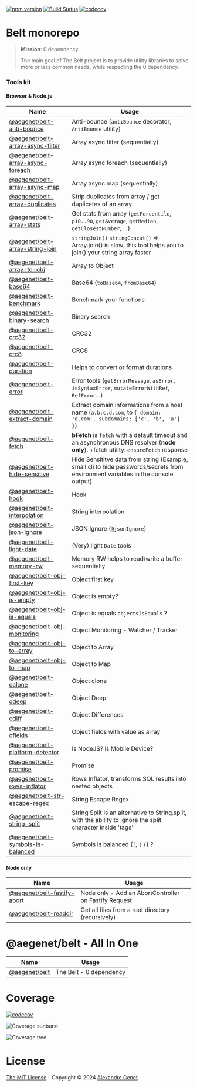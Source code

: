 [![npm version](https://img.shields.io/npm/v/@aegenet/belt.svg)](https://www.npmjs.com/package/@aegenet/belt)
[![Build Status](https://github.com/aegenet/belt/actions/workflows/ci.yml/badge.svg)](https://github.com/aegenet/belt/actions)
[![codecov](https://codecov.io/gh/aegenet/belt/branch/master/graph/badge.svg?token=XWMNA00XFY)](https://codecov.io/gh/aegenet/belt)
<br />

# Belt monorepo

> **Mission**: 0 dependency.
>
> The main goal of The Belt project is to provide utility libraries to solve more or less common needs, while respecting the 0 dependency.

### Tools kit

#### Browser & Node.js

| Name | Usage |
|--|--|
| [@aegenet/belt-anti-bounce](./packages/belt-anti-bounce/README.md) | Anti-bounce (`antiBounce` decorator, `AntiBounce` utility)  |
| [@aegenet/belt-array-async-filter](./packages/belt-array-async-filter/README.md) | Array async filter (sequentially) |
| [@aegenet/belt-array-async-foreach](./packages/belt-array-async-foreach/README.md) | Array async foreach (sequentially) |
| [@aegenet/belt-array-async-map](./packages/belt-array-async-map/README.md) | Array async map (sequentially) |
| [@aegenet/belt-array-duplicates](./packages/belt-array-duplicates/README.md) | Strip duplicates from array / get duplicates of an array |
| [@aegenet/belt-array-stats](./packages/belt-array-stats/README.md) | Get stats from array (`getPercentile`, `p10..90`, `getAverage`, `getMedian`, `getClosestNumber`, ...) |
| [@aegenet/belt-array-string-join](./packages/belt-array-string-join/README.md) | `stringJoin()` `stringConcat()` => Array.join() is slow, this tool helps you to join() your string array faster |
| [@aegenet/belt-array-to-obj](./packages/belt-array-to-obj/README.md) | Array to Object |
| [@aegenet/belt-base64](./packages/belt-base64/README.md) | Base64 (`toBase64`, `fromBase64`)  |
| [@aegenet/belt-benchmark](./packages/belt-benchmark/README.md) | Benchmark your functions |
| [@aegenet/belt-binary-search](./packages/belt-binary-search/README.md) | Binary search |
| [@aegenet/belt-crc32](./packages/belt-crc32/README.md) | CRC32 |
| [@aegenet/belt-crc8](./packages/belt-crc8/README.md) | CRC8 |
| [@aegenet/belt-duration](./packages/belt-duration/README.md) | Helps to convert or format durations |
| [@aegenet/belt-error](./packages/belt-error/README.md) | Error tools (`getErrorMessage`, `asError`, `isSyntaxError`, `mutateErrorWithRef`, `RefError`...)  |
| [@aegenet/belt-extract-domain](./packages/belt-extract-domain/README.md) | Extract domain informations from a host name (`a.b.c.d.com`, to `{ domain: 'd.com', subdomains: ['c', 'b', 'a'] }`) |
| [@aegenet/belt-fetch](./packages/belt-fetch/README.md) | **bFetch** is `fetch` with a default timeout and an asynchronous DNS resolver (**node only**). +fetch utility: `ensureFetch` response |
| [@aegenet/belt-hide-sensitive](./packages/belt-hide-sensitive/README.md) | Hide Sensititve data from string  (Example, small cli to hide passwords/secrets from environment variables in the console output) |
| [@aegenet/belt-hook](./packages/belt-hook/README.md) | Hook |
| [@aegenet/belt-interpolation](./packages/belt-interpolation/README.md) | String interpolation |
| [@aegenet/belt-json-ignore](./packages/belt-json-ignore/README.md) | JSON Ignore (`@jsonIgnore`)  |
| [@aegenet/belt-light-date](./packages/belt-light-date/README.md) | (Very) light `Date` tools |
| [@aegenet/belt-memory-rw](./packages/belt-memory-rw/README.md) | Memory RW helps to read/write a buffer sequentially |
| [@aegenet/belt-obj-first-key](./packages/belt-obj-first-key/README.md) | Object first key |
| [@aegenet/belt-obj-is-empty](./packages/belt-obj-is-empty/README.md) | Object is empty? |
| [@aegenet/belt-obj-is-equals](./packages/belt-obj-is-equals/README.md) | Object is equals `objectsIsEquals` ? |
| [@aegenet/belt-obj-monitoring](./packages/belt-obj-monitoring/README.md) | Object Monitoring - Watcher / Tracker |
| [@aegenet/belt-obj-to-array](./packages/belt-obj-to-array/README.md) | Object to Array |
| [@aegenet/belt-obj-to-map](./packages/belt-obj-to-map/README.md) | Object to Map |
| [@aegenet/belt-oclone](./packages/belt-oclone/README.md) | Object clone |
| [@aegenet/belt-odeep](./packages/belt-odeep/README.md) | Object Deep |
| [@aegenet/belt-odiff](./packages/belt-odiff/README.md) | Object Differences |
| [@aegenet/belt-ofields](./packages/belt-ofields/README.md) | Object fields with value as array |
| [@aegenet/belt-platform-detector](./packages/belt-platform-detector/README.md) | Is NodeJS? is Mobile Device?  |
| [@aegenet/belt-promise](./packages/belt-promise/README.md) | Promise |
| [@aegenet/belt-rows-inflator](./packages/belt-rows-inflator/README.md) | Rows Inflator, transforms SQL results into nested objects |
| [@aegenet/belt-str-escape-regex](./packages/belt-str-escape-regex/README.md) | String Escape Regex |
| [@aegenet/belt-string-split](./packages/belt-string-split/README.md) | String Split is an alternative to String.split, with the ability to ignore the split character inside 'tags' |
| [@aegenet/belt-symbols-is-balanced](./packages/belt-symbols-is-balanced/README.md) | Symbols is balanced (`[`, `(` `{`) ?  |


#### Node only

| Name | Usage |
|--|--|
| [@aegenet/belt-fastify-abort](./packages/belt-fastify-abort/README.md) | Node only - Add an AbortController on Fastify Request |
| [@aegenet/belt-readdir](./packages/belt-readdir/README.md) | Get all files from a root directory (recursively) |


# @aegenet/belt - All In One

| Name | Usage |
|--|--|
| [@aegenet/belt](./packages/belt/README.md) | The Belt - 0 dependency |


# Coverage
[![codecov](https://codecov.io/gh/aegenet/belt/branch/master/graph/badge.svg?token=XWMNA00XFY)](https://codecov.io/gh/aegenet/belt)

![Coverage sunburst](https://codecov.io/gh/aegenet/belt/branch/master/graphs/sunburst.svg?token=XWMNA00XFY)

![Coverage tree](https://codecov.io/gh/aegenet/belt/branch/master/graphs/tree.svg?token=XWMNA00XFY)


# License

[The MIT License](LICENSE) - Copyright © 2024 [Alexandre Genet](https://github.com/aegenet).
